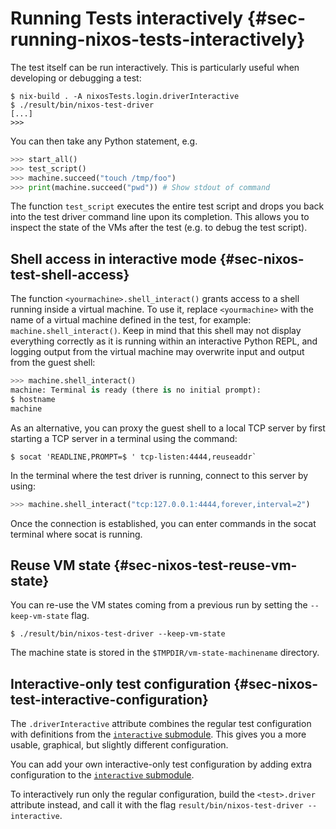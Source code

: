 # Running Tests interactively {#sec-running-nixos-tests-interactively}

The test itself can be run interactively. This is particularly useful
when developing or debugging a test:

```ShellSession
$ nix-build . -A nixosTests.login.driverInteractive
$ ./result/bin/nixos-test-driver
[...]
>>>
```

You can then take any Python statement, e.g.

```py
>>> start_all()
>>> test_script()
>>> machine.succeed("touch /tmp/foo")
>>> print(machine.succeed("pwd")) # Show stdout of command
```

The function `test_script` executes the entire test script and drops you
back into the test driver command line upon its completion. This allows
you to inspect the state of the VMs after the test (e.g. to debug the
test script).

## Shell access in interactive mode {#sec-nixos-test-shell-access}

The function `<yourmachine>.shell_interact()` grants access to a shell running
inside a virtual machine. To use it, replace `<yourmachine>` with the name of a
virtual machine defined in the test, for example: `machine.shell_interact()`.
Keep in mind that this shell may not display everything correctly as it is
running within an interactive Python REPL, and logging output from the virtual
machine may overwrite input and output from the guest shell:

```py
>>> machine.shell_interact()
machine: Terminal is ready (there is no initial prompt):
$ hostname
machine
```

As an alternative, you can proxy the guest shell to a local TCP server by first
starting a TCP server in a terminal using the command:

```ShellSession
$ socat 'READLINE,PROMPT=$ ' tcp-listen:4444,reuseaddr`
```

In the terminal where the test driver is running, connect to this server by
using:

```py
>>> machine.shell_interact("tcp:127.0.0.1:4444,forever,interval=2")
```

Once the connection is established, you can enter commands in the socat terminal
where socat is running.

## Reuse VM state {#sec-nixos-test-reuse-vm-state}

You can re-use the VM states coming from a previous run by setting the
`--keep-vm-state` flag.

```ShellSession
$ ./result/bin/nixos-test-driver --keep-vm-state
```

The machine state is stored in the `$TMPDIR/vm-state-machinename`
directory.

## Interactive-only test configuration {#sec-nixos-test-interactive-configuration}

The `.driverInteractive` attribute combines the regular test configuration with
definitions from the [`interactive` submodule](#test-opt-interactive). This gives you
a more usable, graphical, but slightly different configuration.

You can add your own interactive-only test configuration by adding extra
configuration to the [`interactive` submodule](#test-opt-interactive).

To interactively run only the regular configuration, build the `<test>.driver` attribute
instead, and call it with the flag `result/bin/nixos-test-driver --interactive`.
